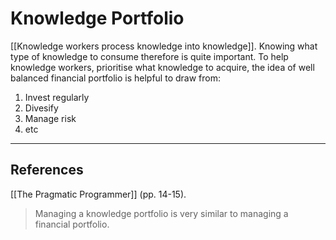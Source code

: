 # Knowledge Portfolio
[[Knowledge workers process knowledge into knowledge]]. Knowing what type of knowledge to consume therefore is quite important. To help knowledge workers, prioritise what knowledge to acquire, the idea of well balanced financial portfolio is helpful to draw from:

1. Invest regularly
2. Divesify
3. Manage risk
4. etc

- - -
## References
[[The Pragmatic Programmer]] (pp. 14-15).
> Managing a knowledge portfolio is very similar to managing a financial portfolio.

<!-- #evergreen -->

<!-- {BearID:338AAF9F-36E3-4ACF-8CA4-7C6EC1A9A252-91861-00001279451CC656} -->
